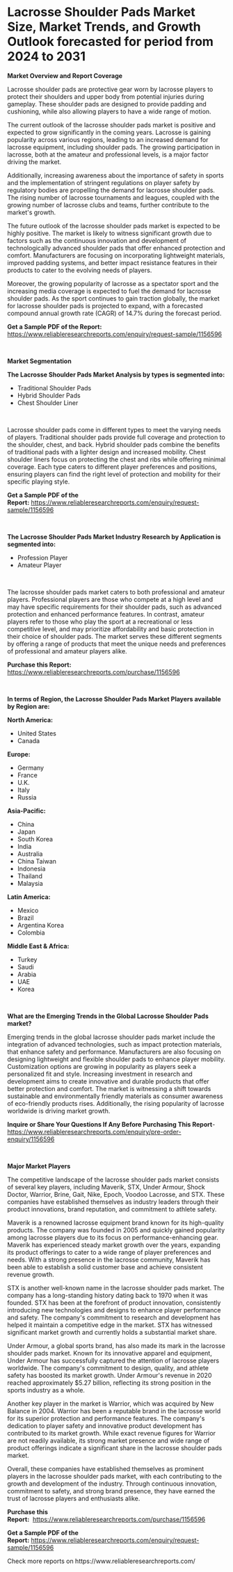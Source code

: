 <p><h1>Lacrosse Shoulder Pads Market Size, Market Trends, and Growth Outlook forecasted for period from 2024 to 2031</h1></p><p><strong>Market Overview and Report Coverage</strong></p>
<p><p>Lacrosse shoulder pads are protective gear worn by lacrosse players to protect their shoulders and upper body from potential injuries during gameplay. These shoulder pads are designed to provide padding and cushioning, while also allowing players to have a wide range of motion.</p><p>The current outlook of the lacrosse shoulder pads market is positive and expected to grow significantly in the coming years. Lacrosse is gaining popularity across various regions, leading to an increased demand for lacrosse equipment, including shoulder pads. The growing participation in lacrosse, both at the amateur and professional levels, is a major factor driving the market.</p><p>Additionally, increasing awareness about the importance of safety in sports and the implementation of stringent regulations on player safety by regulatory bodies are propelling the demand for lacrosse shoulder pads. The rising number of lacrosse tournaments and leagues, coupled with the growing number of lacrosse clubs and teams, further contribute to the market's growth.</p><p>The future outlook of the lacrosse shoulder pads market is expected to be highly positive. The market is likely to witness significant growth due to factors such as the continuous innovation and development of technologically advanced shoulder pads that offer enhanced protection and comfort. Manufacturers are focusing on incorporating lightweight materials, improved padding systems, and better impact resistance features in their products to cater to the evolving needs of players.</p><p>Moreover, the growing popularity of lacrosse as a spectator sport and the increasing media coverage is expected to fuel the demand for lacrosse shoulder pads. As the sport continues to gain traction globally, the market for lacrosse shoulder pads is projected to expand, with a forecasted compound annual growth rate (CAGR) of 14.7% during the forecast period.</p></p>
<p><strong>Get a Sample PDF of the Report:</strong> <a href="https://www.reliableresearchreports.com/enquiry/request-sample/1156596">https://www.reliableresearchreports.com/enquiry/request-sample/1156596</a></p>
<p>&nbsp;</p>
<p><strong>Market Segmentation</strong></p>
<p><strong>The Lacrosse Shoulder Pads Market Analysis by types is segmented into:</strong></p>
<p><ul><li>Traditional Shoulder Pads</li><li>Hybrid Shoulder Pads</li><li>Chest Shoulder Liner</li></ul></p>
<p>&nbsp;</p>
<p><p>Lacrosse shoulder pads come in different types to meet the varying needs of players. Traditional shoulder pads provide full coverage and protection to the shoulder, chest, and back. Hybrid shoulder pads combine the benefits of traditional pads with a lighter design and increased mobility. Chest shoulder liners focus on protecting the chest and ribs while offering minimal coverage. Each type caters to different player preferences and positions, ensuring players can find the right level of protection and mobility for their specific playing style.</p></p>
<p><strong>Get a Sample PDF of the Report:</strong>&nbsp;<a href="https://www.reliableresearchreports.com/enquiry/request-sample/1156596">https://www.reliableresearchreports.com/enquiry/request-sample/1156596</a></p>
<p>&nbsp;</p>
<p><strong>The Lacrosse Shoulder Pads Market Industry Research by Application is segmented into:</strong></p>
<p><ul><li>Profession Player</li><li>Amateur Player</li></ul></p>
<p>&nbsp;</p>
<p><p>The lacrosse shoulder pads market caters to both professional and amateur players. Professional players are those who compete at a high level and may have specific requirements for their shoulder pads, such as advanced protection and enhanced performance features. In contrast, amateur players refer to those who play the sport at a recreational or less competitive level, and may prioritize affordability and basic protection in their choice of shoulder pads. The market serves these different segments by offering a range of products that meet the unique needs and preferences of professional and amateur players alike.</p></p>
<p><strong>Purchase this Report:</strong>&nbsp; <a href="https://www.reliableresearchreports.com/purchase/1156596">https://www.reliableresearchreports.com/purchase/1156596</a></p>
<p>&nbsp;</p>
<p><strong>In terms of Region, the Lacrosse Shoulder Pads Market Players available by Region are:</strong></p>
<p>
    <p> <strong> North America: </strong>
        <ul>
            <li>United States</li>
            <li>Canada</li>
        </ul>
        </p> 
    <p> <strong> Europe: </strong>
        <ul>
            <li>Germany</li>
            <li>France</li>
            <li>U.K.</li>
            <li>Italy</li>
            <li>Russia</li>
        </ul>
        </p> 
    <p> <strong> Asia-Pacific: </strong>
        <ul>
            <li>China</li>
            <li>Japan</li>
            <li>South Korea</li>
            <li>India</li>
            <li>Australia</li>
            <li>China Taiwan</li>
            <li>Indonesia</li>
            <li>Thailand</li>
            <li>Malaysia</li>
        </ul>
        </p> 
    <p> <strong> Latin America: </strong>
        <ul>
            <li>Mexico</li>
            <li>Brazil</li>
            <li>Argentina Korea</li>
            <li>Colombia</li>
        </ul>
        </p> 
    <p> <strong> Middle East & Africa: </strong>
        <ul>
            <li>Turkey</li>
            <li>Saudi</li>
            <li>Arabia</li>
            <li>UAE</li>
            <li>Korea</li>
        </ul>
    </p>
    </p>
<p>&nbsp;</p>
<p><strong>What are the Emerging Trends in the Global Lacrosse Shoulder Pads market?</strong></p>
<p><p>Emerging trends in the global lacrosse shoulder pads market include the integration of advanced technologies, such as impact protection materials, that enhance safety and performance. Manufacturers are also focusing on designing lightweight and flexible shoulder pads to enhance player mobility. Customization options are growing in popularity as players seek a personalized fit and style. Increasing investment in research and development aims to create innovative and durable products that offer better protection and comfort. The market is witnessing a shift towards sustainable and environmentally friendly materials as consumer awareness of eco-friendly products rises. Additionally, the rising popularity of lacrosse worldwide is driving market growth.</p></p>
<p><strong>Inquire or Share Your Questions If Any Before Purchasing This Report</strong>- <a href="https://www.reliableresearchreports.com/enquiry/pre-order-enquiry/1156596">https://www.reliableresearchreports.com/enquiry/pre-order-enquiry/1156596</a></p>
<p>&nbsp;</p>
<p><strong>Major Market Players</strong></p>
<p><p>The competitive landscape of the lacrosse shoulder pads market consists of several key players, including Maverik, STX, Under Armour, Shock Doctor, Warrior, Brine, Gait, Nike, Epoch, Voodoo Lacrosse, and STX. These companies have established themselves as industry leaders through their product innovations, brand reputation, and commitment to athlete safety.</p><p>Maverik is a renowned lacrosse equipment brand known for its high-quality products. The company was founded in 2005 and quickly gained popularity among lacrosse players due to its focus on performance-enhancing gear. Maverik has experienced steady market growth over the years, expanding its product offerings to cater to a wide range of player preferences and needs. With a strong presence in the lacrosse community, Maverik has been able to establish a solid customer base and achieve consistent revenue growth.</p><p>STX is another well-known name in the lacrosse shoulder pads market. The company has a long-standing history dating back to 1970 when it was founded. STX has been at the forefront of product innovation, consistently introducing new technologies and designs to enhance player performance and safety. The company's commitment to research and development has helped it maintain a competitive edge in the market. STX has witnessed significant market growth and currently holds a substantial market share.</p><p>Under Armour, a global sports brand, has also made its mark in the lacrosse shoulder pads market. Known for its innovative apparel and equipment, Under Armour has successfully captured the attention of lacrosse players worldwide. The company's commitment to design, quality, and athlete safety has boosted its market growth. Under Armour's revenue in 2020 reached approximately $5.27 billion, reflecting its strong position in the sports industry as a whole.</p><p>Another key player in the market is Warrior, which was acquired by New Balance in 2004. Warrior has been a reputable brand in the lacrosse world for its superior protection and performance features. The company's dedication to player safety and innovative product development has contributed to its market growth. While exact revenue figures for Warrior are not readily available, its strong market presence and wide range of product offerings indicate a significant share in the lacrosse shoulder pads market.</p><p>Overall, these companies have established themselves as prominent players in the lacrosse shoulder pads market, with each contributing to the growth and development of the industry. Through continuous innovation, commitment to safety, and strong brand presence, they have earned the trust of lacrosse players and enthusiasts alike.</p></p>
<p><strong>Purchase this Report:</strong>&nbsp;&nbsp;<a href="https://www.reliableresearchreports.com/purchase/1156596">https://www.reliableresearchreports.com/purchase/1156596</a></p>
<p></p>
<p><strong>Get a Sample PDF of the Report:</strong>&nbsp;<a href="https://www.reliableresearchreports.com/enquiry/request-sample/1156596">https://www.reliableresearchreports.com/enquiry/request-sample/1156596</a></p>
<p>Check more reports on https://www.reliableresearchreports.com/</p>